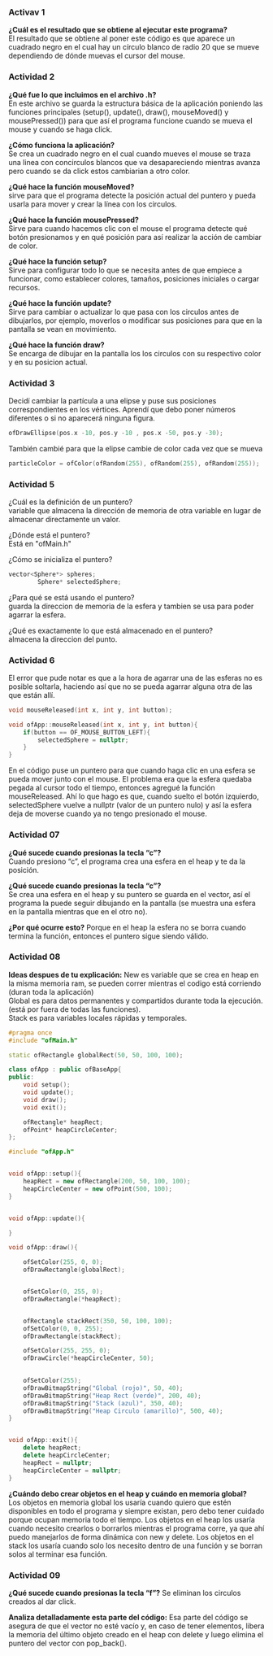 ### Activav 1  
**¿Cuál es el resultado que se obtiene al ejecutar este programa?**    
El resultado que se obtiene al poner este código es que aparece un cuadrado negro en el cual hay un círculo blanco de radio 20 que se mueve dependiendo de dónde muevas el cursor del mouse.

### Actividad 2  
**¿Qué fue lo que incluimos en el archivo .h?**  
 En este archivo se guarda la estructura básica de la aplicación poniendo las funciones principales (setup(), update(), draw(), mouseMoved() y mousePressed()) para que así el programa funcione cuando se mueva el mouse y cuando se haga click.

**¿Cómo funciona la aplicación?**  
Se crea un cuadrado negro en el cual cuando mueves el mouse se traza una linea con concirculos blancos que va desapareciendo mientras avanza pero cuando se da click estos cambiarian a otro color.

**¿Qué hace la función mouseMoved?**  
 sirve para que el programa detecte la posición actual del puntero y pueda usarla para mover y crear la línea con los circulos.

**¿Qué hace la función mousePressed?**  
Sirve para cuando hacemos clic con el mouse el programa detecte qué botón presionamos y en qué posición para así realizar la acción de cambiar de color.

**¿Qué hace la función setup?**  
Sirve para configurar todo lo que se necesita antes de que empiece a funcionar, como establecer colores, tamaños, posiciones iniciales o cargar recursos.

**¿Qué hace la función update?**  
Sirve para cambiar o actualizar lo que pasa con los circulos antes de dibujarlos, por ejemplo, moverlos o modificar sus posiciones para que en la pantalla se vean en movimiento.  

**¿Qué hace la función draw?**  
Se encarga de dibujar en la pantalla los los circulos con su respectivo color y en su posicion actual.

### Actividad 3  
Decidí cambiar la partícula a una elipse y puse sus posiciones correspondientes en los vértices. Aprendí que debo poner números diferentes o si no aparecerá ninguna figura.  
```cpp
ofDrawEllipse(pos.x -10, pos.y -10 , pos.x -50, pos.y -30);
```

También cambié para que la elipse cambie de color cada vez que se mueva  
```cpp
particleColor = ofColor(ofRandom(255), ofRandom(255), ofRandom(255));
```
### Actividad 5​
¿Cuál es la definición de un puntero?  
variable que almacena la dirección de memoria de otra variable en lugar de almacenar directamente un valor.  

¿Dónde está el puntero?  
Está en "ofMain.h"

¿Cómo se inicializa el puntero?

```cpp
vector<Sphere*> spheres;
        Sphere* selectedSphere;
```

¿Para qué se está usando el puntero?  
guarda la direccion de memoria de la esfera y tambien se usa para poder agarrar la esfera.

¿Qué es exactamente lo que está almacenado en el puntero?  
almacena la direccion del punto.

### Actividad 6
El error que pude notar es que a la hora de agarrar una de las esferas no es posible soltarla, haciendo así que no se pueda agarrar alguna otra de las que están allí.
```cpp
void mouseReleased(int x, int y, int button);
```
```cpp
void ofApp::mouseReleased(int x, int y, int button){
    if(button == OF_MOUSE_BUTTON_LEFT){
        selectedSphere = nullptr;
    }
}
```
En el código puse un puntero para que cuando haga clic en una esfera se pueda mover junto con el mouse. El problema era que la esfera quedaba pegada al cursor todo el tiempo, entonces agregué la función mouseReleased. Ahí lo que hago es que, cuando suelto el botón izquierdo, selectedSphere vuelve a nullptr (valor de un puntero nulo) y así la esfera deja de moverse cuando ya no tengo presionado el mouse.

### Actividad 07
**¿Qué sucede cuando presionas la tecla “c”?**  
Cuando presiono “c”, el programa crea una esfera en el heap y te da la posición.

**¿Qué sucede cuando presionas la tecla “c”?**  
Se crea una esfera en el heap y su puntero se guarda en el vector, así el programa la puede seguir dibujando en la pantalla (se muestra una esfera en la pantalla mientras que en el otro no).

**¿Por qué ocurre esto?**
Porque en el heap la esfera no se borra cuando termina la función, entonces el puntero sigue siendo válido.

### Actividad 08  
**Ideas despues de tu explicación:** New es variable que se crea en heap en la misma memoria ram, se pueden correr mientras el codigo está corriendo (duran toda la aplicación)  
Global es para datos permanentes y compartidos durante toda la ejecución. (está por fuera de todas las funciones).   
Stack es para variables locales rápidas y temporales.  

```cpp
#pragma once
#include "ofMain.h"

static ofRectangle globalRect(50, 50, 100, 100);

class ofApp : public ofBaseApp{
public:
    void setup();
    void update();
    void draw();
    void exit(); 

    ofRectangle* heapRect;
    ofPoint* heapCircleCenter; 
};
```
```cpp
#include "ofApp.h"


void ofApp::setup(){
    heapRect = new ofRectangle(200, 50, 100, 100);
    heapCircleCenter = new ofPoint(500, 100); 
}


void ofApp::update(){

}

void ofApp::draw(){

    ofSetColor(255, 0, 0);
    ofDrawRectangle(globalRect);


    ofSetColor(0, 255, 0);
    ofDrawRectangle(*heapRect);


    ofRectangle stackRect(350, 50, 100, 100);
    ofSetColor(0, 0, 255);
    ofDrawRectangle(stackRect);

    ofSetColor(255, 255, 0);
    ofDrawCircle(*heapCircleCenter, 50);

    
    ofSetColor(255);
    ofDrawBitmapString("Global (rojo)", 50, 40);
    ofDrawBitmapString("Heap Rect (verde)", 200, 40);
    ofDrawBitmapString("Stack (azul)", 350, 40);
    ofDrawBitmapString("Heap Circulo (amarillo)", 500, 40);
}


void ofApp::exit(){
    delete heapRect;
    delete heapCircleCenter; 
    heapRect = nullptr;
    heapCircleCenter = nullptr;
}
```
**¿Cuándo debo crear objetos en el heap y cuándo en memoria global?**  
Los objetos en memoria global los usaría cuando quiero que estén disponibles en todo el programa y siempre existan, pero debo tener cuidado porque ocupan memoria todo el tiempo. Los objetos en el heap los usaría cuando necesito crearlos o borrarlos mientras el programa corre, ya que ahí puedo manejarlos de forma dinámica con new y delete. Los objetos en el stack los usaría cuando solo los necesito dentro de una función y se borran solos al terminar esa función.

### Actividad 09
**¿Qué sucede cuando presionas la tecla “f”?**
Se eliminan los circulos creados al dar click.

**Analiza detalladamente esta parte del código:**
Esa parte del código se asegura de que el vector no esté vacío y, en caso de tener elementos, libera la memoria del último objeto creado en el heap con delete y luego elimina el puntero del vector con pop_back().





